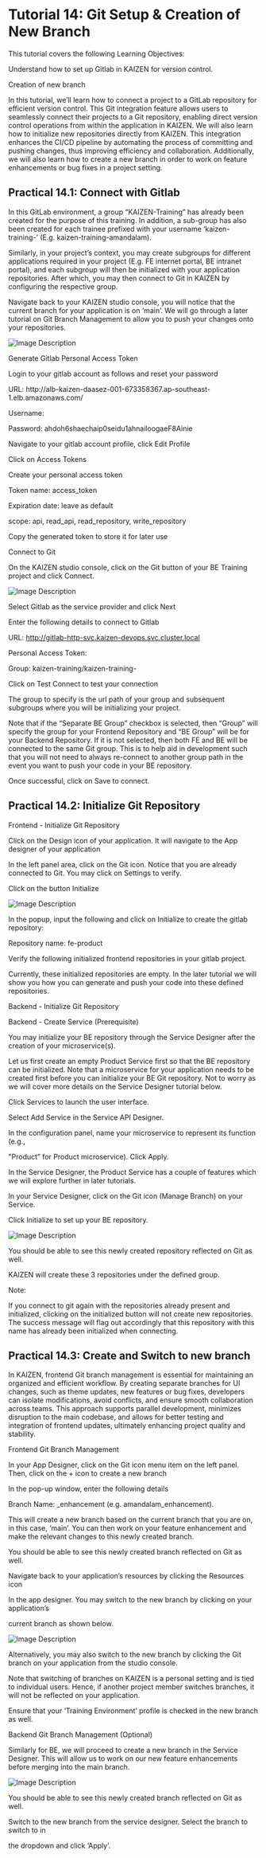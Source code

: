 # Tutorial 14: Git Setup & Creation of New Branch

This tutorial covers the following Learning Objectives:



Understand how to set up Gitlab in KAIZEN for version control.

Creation of new branch



In this tutorial, we’ll learn how to connect a project to a GitLab repository for efficient version control. This Git integration feature allows users to seamlessly connect their projects to a Git repository, enabling direct version control operations from within the application in KAIZEN. We will also learn how to initialize new repositories directly from KAIZEN. This integration enhances the CI/CD pipeline by automating the process of committing and pushing changes, thus improving efficiency and collaboration. Additionally, we will also learn how to create a new branch in order to work on feature enhancements or bug fixes in a project setting.

## Practical 14.1: Connect with Gitlab



In this GitLab environment, a group “KAIZEN-Training” has already been created for the purpose of this training. In addition, a sub-group has also been created for each trainee prefixed with your username ‘kaizen-training-<username>’ (E.g. kaizen-training-amandalam).





Similarly, in your project’s context, you may create subgroups for different applications required in your project (E.g. FE internet portal, BE intranet portal), and each subgroup will then be initialized with your application repositories. After which, you may then connect to Git in KAIZEN by configuring the respective group.

Navigate back to your KAIZEN studio console, you will notice that the current branch for your application is on ‘main’. We will go through a later tutorial on Git Branch Management to allow you to push your changes onto your repositories.





![Image Description](./images/image_78.jpeg)

Generate Gitlab Personal Access Token

Login to your gitlab account as follows and reset your password

URL: http://alb-kaizen-daasez-001-673358367.ap-southeast- 1.elb.amazonaws.com/

Username: <username>

Password: ahdoh6shaechaip0seidu1ahnailoogaeF8Ainie

Navigate to your gitlab account profile, click Edit Profile





Click on Access Tokens





Create your personal access token

Token name: access_token

Expiration date: leave as default

scope: api, read_api, read_repository, write_repository





Copy the generated token to store it for later use









Connect to Git

On the KAIZEN studio console, click on the Git button of your BE Training project and click Connect.





![Image Description](./images/image_79.png)

Select Gitlab as the service provider and click Next





Enter the following details to connect to Gitlab

URL: http://gitlab-http-svc.kaizen-devops.svc.cluster.local

Personal Access Token: <token-string>

Group: kaizen-training/kaizen-training-<username>

Click on Test Connect to test your connection





The group to specify is the url path of your group and subsequent subgroups where you will be initializing your project.

Note that if the “Separate BE Group” checkbox is selected, then “Group” will specify the group for your Frontend Repository and “BE Group” will be for your Backend Repository. If it is not selected, then both FE and BE will be connected to the same Git group. This is to help aid in development such that you will not need to always re-connect to another group path in the event you want to push your code in your BE repository.

Once successful, click on Save to connect.









## Practical 14.2: Initialize Git Repository

Frontend - Initialize Git Repository

Click on the Design icon of your application. It will navigate to the App designer of your application





In the left panel area, click on the Git icon. Notice that you are already connected to Git. You may click on Settings to verify.





Click on the button Initialize





![Image Description](./images/image_80.png)



In the popup, input the following and click on Initialize to create the gitlab repository:

Repository name: fe-product







Verify the following initialized frontend repositories in your gitlab project.





Currently, these initialized repositories are empty. In the later tutorial we will show you how you can generate and push your code into these defined repositories.

Backend - Initialize Git Repository

Backend - Create Service (Prerequisite)



You may initialize your BE repository through the Service Designer after the creation of your microservice(s).



Let us first create an empty Product Service first so that the BE repository can be initialized. Note that a microservice for your application needs to be created first before you can initialize your BE Git repository. Not to worry as we will cover more details on the Service Designer tutorial below.

Click Services to launch the user interface.





Select Add Service in the Service API Designer.





In the configuration panel, name your microservice to represent its function (e.g.,

"Product” for Product microservice). Click Apply.









In the Service Designer, the Product Service has a couple of features which we will explore further in later tutorials.





In your Service Designer, click on the Git icon (Manage Branch) on your Service.





Click Initialize to set up your BE repository.







![Image Description](./images/image_81.jpeg)





You should be able to see this newly created repository reflected on Git as well.





KAIZEN will create these 3 repositories under the defined group.



Note:

If you connect to git again with the repositories already present and initialized, clicking on the initialized button will not create new repositories. The success message will flag out accordingly that this repository with this name has already been initialized when connecting.



## Practical 14.3: Create and Switch to new branch



In KAIZEN, frontend Git branch management is essential for maintaining an organized and efficient workflow. By creating separate branches for UI changes, such as theme updates, new features or bug fixes, developers can isolate modifications, avoid conflicts, and ensure smooth collaboration across teams. This approach supports parallel development, minimizes disruption to the main codebase, and allows for better testing and integration of frontend updates, ultimately enhancing project quality and stability.

Frontend Git Branch Management

In your App Designer, click on the Git icon menu item on the left panel. Then, click on the + icon to create a new branch





In the pop-up window, enter the following details

Branch Name: <username>_enhancement (e.g. amandalam_enhancement).





This will create a new branch based on the current branch that you are on, in this case, ‘main’. You can then work on your feature enhancement and make the relevant changes to this newly created branch.





You should be able to see this newly created branch reflected on Git as well.





Navigate back to your application’s resources by clicking the Resources icon





In the app designer. You may switch to the new branch by clicking on your application’s

current branch as shown below.





![Image Description](./images/image_82.png)

Alternatively, you may also switch to the new branch by clicking the Git branch on your application from the studio console.





Note that switching of branches on KAIZEN is a personal setting and is tied to individual users. Hence, if another project member switches branches, it will not be reflected on your application.

Ensure that your ‘Training Environment’ profile is checked in the new branch as well.









Backend Git Branch Management (Optional)

Similarly for BE, we will proceed to create a new branch in the Service Designer. This will allow us to work on our new feature enhancements before merging into the main branch.









![Image Description](./images/image_83.png)



You should be able to see this newly created branch reflected on Git as well.

Switch to the new branch from the service designer. Select the branch to switch to in

the dropdown and click ‘Apply’.





